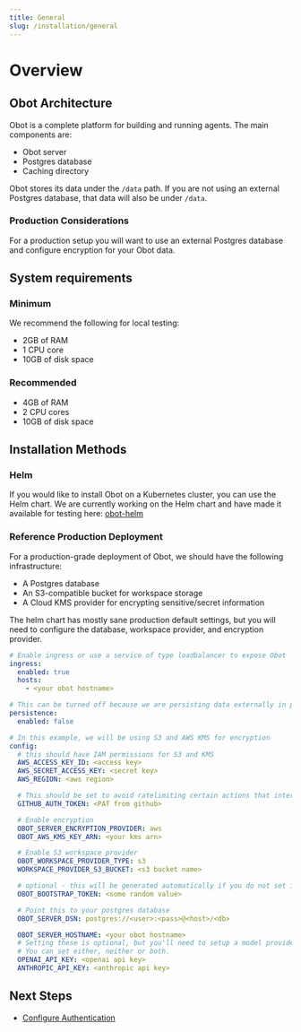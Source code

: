 ```yaml
---
title: General
slug: /installation/general
---
```


# Overview

## Obot Architecture

Obot is a complete platform for building and running agents. The main components are:

- Obot server
- Postgres database
- Caching directory

Obot stores its data under the `/data` path. If you are not using an external Postgres database, that data will also be under `/data`.

### Production Considerations

For a production setup you will want to use an external Postgres database and configure encryption for your Obot data.

## System requirements

### Minimum

We recommend the following for local testing:

- 2GB of RAM
- 1 CPU core
- 10GB of disk space

### Recommended

- 4GB of RAM
- 2 CPU cores
- 10GB of disk space

## Installation Methods

### Helm

If you would like to install Obot on a Kubernetes cluster, you can use the Helm chart. We are currently working on the Helm chart and have made it available for testing here: [obot-helm](https://charts.obot.ai/)

### Reference Production Deployment

For a production-grade deployment of Obot, we should have the following infrastructure:
- A Postgres database
- An S3-compatible bucket for workspace storage
- A Cloud KMS provider for encrypting sensitive/secret information

The helm chart has mostly sane production default settings, but you will need to configure the database, workspace provider, and encryption provider.

```yaml
# Enable ingress or use a service of type loadbalancer to expose Obot
ingress:
  enabled: true
  hosts:
    - <your obot hostname>

# This can be turned off because we are persisting data externally in postgres and S3
persistence:
  enabled: false

# In this example, we will be using S3 and AWS KMS for encryption
config:
  # this should have IAM permissions for S3 and KMS
  AWS_ACCESS_KEY_ID: <access key>
  AWS_SECRET_ACCESS_KEY: <secret key>
  AWS_REGION: <aws region>

  # This should be set to avoid ratelimiting certain actions that interact with github, such as catalogs
  GITHUB_AUTH_TOKEN: <PAT from github>

  # Enable encryption
  OBOT_SERVER_ENCRYPTION_PROVIDER: aws
  OBOT_AWS_KMS_KEY_ARN: <your kms arn>

  # Enable S3 workspace provider
  OBOT_WORKSPACE_PROVIDER_TYPE: s3
  WORKSPACE_PROVIDER_S3_BUCKET: <s3 bucket name>

  # optional - this will be generated automatically if you do not set it
  OBOT_BOOTSTRAP_TOKEN: <some random value>

  # Point this to your postgres database
  OBOT_SERVER_DSN: postgres://<user>:<pass>@<host>/<db>

  OBOT_SERVER_HOSTNAME: <your obot hostname>
  # Setting these is optional, but you'll need to setup a model provider from the Admin UI before using chat.
  # You can set either, neither or both.
  OPENAI_API_KEY: <openai api key>
  ANTHROPIC_API_KEY: <anthropic api key>
```


## Next Steps

- [Configure Authentication](/configuration/auth-providers)
